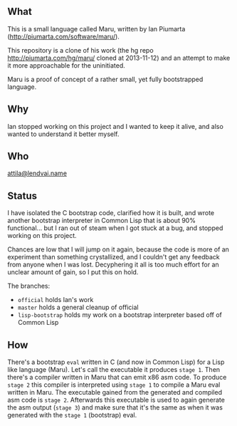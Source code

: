 ## What

This is a small language called Maru, written by Ian Piumarta (http://piumarta.com/software/maru/).

This repository is a clone of his work (the hg repo http://piumarta.com/hg/maru/ cloned at 2013-11-12)
and an attempt to make it more approachable for the uninitiated.

Maru is a proof of concept of a rather small, yet fully bootstrapped language.

## Why

Ian stopped working on this project and I wanted to keep it alive, and also
wanted to understand it better myself.

## Who

attila@lendvai.name

## Status

I have isolated the C bootstrap code, clarified how it is built, and wrote another
bootstrap interpreter in Common Lisp that is about 90% functional... but I ran out
of steam when I got stuck at a bug, and stopped working on this project.

Chances are low that I will jump on it again, because the code is more of an
experiment than something crystallized, and I couldn't get any feedback from
anyone when I was lost. Decyphering it all is too much effort for an unclear
amount of gain, so I put this on hold.

The branches:
 - ```official``` holds Ian's work
 - ```master``` holds a general cleanup of official
 - ```lisp-bootstrap``` holds my work on a bootstrap interpreter based off of Common Lisp
 
## How
 
There's a bootstrap ```eval``` written in C (and now in Common Lisp) for a Lisp like
language (Maru). Let's call the executable it produces ```stage 1```. Then there's
a compiler written in Maru that can emit x86 asm code. To produce ```stage 2``` this
compiler is interpreted using ```stage 1``` to compile a Maru eval written in Maru.
The executable gained from the generated and compiled asm code is ```stage 2```.
Afterwards this executable is used to again generate the asm output (```stage 3```)
and make sure that it's the same as when it was generated with the ```stage 1```
(bootstrap) eval.
